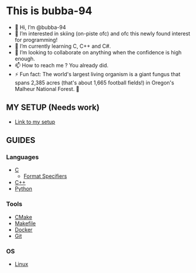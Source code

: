 # This is bubba-94

- 👋 Hi, I’m @bubba-94
- 👀 I’m interested in skiing (on-piste ofc) and ofc this newly found interest for programming!
- 🌱 I’m currently learning C, C++ and C#.
- 💞️ I’m looking to collaborate on anything when the confidence is high enough.
- 📫 How to reach me ? You already did.
- ⚡ Fun fact: The world's largest living organism is a giant fungus that spans 2,385 acres (that's about 1,665 football fields!) in Oregon's Malheur National Forest. 🍄

<!---
bubba-94/bubba-94 is a ✨ special ✨ repository because its `README.md` (this file) appears on your GitHub profile.
You can click the Preview link to take a look at your changes.
--->

## MY SETUP (Needs work)

* [Link to my setup](/docs/SETUP_IDE.md)

## GUIDES

### Languages

* [C](languages/docs/C.md)
    * [Format Specifiers](languages/docs/C-FORMAT-SPECIFIERS.md)
* [C++](languages/docs/C++.md)
* [Python](languages/docs/PYTHON.md)

### Tools

* [CMake](tools/docs/CMAKE.md)
* [Makefile](tools/docs/MAKEFILE.md)
* [Docker](tools/docs/DOCKER.md)
* [Git](tools/docs/GIT.md)


### OS

* [Linux](os/docs/LINUX.md)
